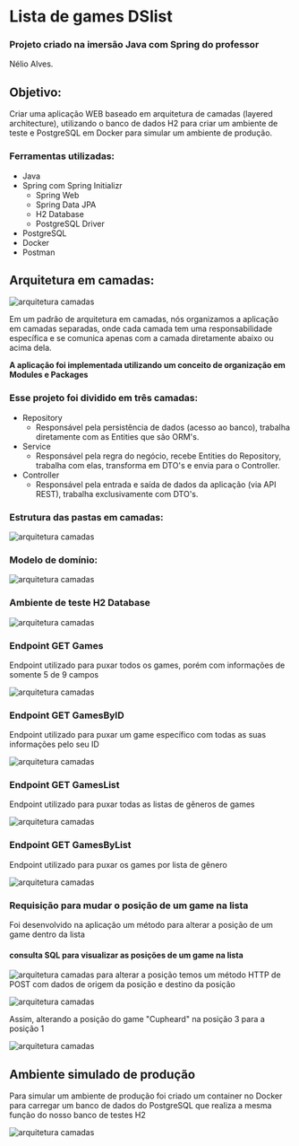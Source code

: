 # Lista de games DSlist

### Projeto criado na imersão Java com Spring do professor
Nélio Alves.

## Objetivo:
Criar uma aplicação WEB baseado em arquitetura de camadas
(layered architecture), utilizando o banco de dados H2 para
criar um ambiente de teste e PostgreSQL em Docker para simular
um ambiente de produção.

### Ferramentas utilizadas:
* Java
* Spring com Spring Initializr
  * Spring Web
  * Spring Data JPA
  * H2 Database
  * PostgreSQL Driver
* PostgreSQL
* Docker
* Postman

## Arquitetura em camadas:

![arquitetura camadas](img/camadas.webp)

Em um padrão de arquitetura em camadas, nós organizamos
a aplicação em camadas separadas, onde cada camada tem
uma responsabilidade específica e se comunica apenas com
a camada diretamente abaixo ou acima dela.

**A aplicação foi implementada utilizando um conceito de organização em Modules e Packages**

### Esse projeto foi dividido em três camadas:
* Repository
  * Responsável pela persistência de dados (acesso ao banco), trabalha diretamente com as Entities que são ORM's.
* Service
  * Responsável pela regra do negócio, recebe Entities do Repository, trabalha com elas, transforma em DTO's e envia para o Controller.
* Controller
  * Responsável pela entrada e saída de dados da aplicação (via API REST), trabalha exclusivamente com DTO's.

### Estrutura das pastas em camadas:

![arquitetura camadas](img/estruturaPastas.png)

### Modelo de domínio:

![arquitetura camadas](img/dslist-model.png)

### Ambiente de teste H2 Database

![arquitetura camadas](img/h2Teste.png)

### Endpoint GET Games
Endpoint utilizado para puxar todos os games, porém
com informações de somente 5 de 9 campos

![arquitetura camadas](img/getGames.png)

### Endpoint GET GamesByID
Endpoint utilizado para puxar um game específico com
todas as suas informações pelo seu ID

![arquitetura camadas](img/gamesById.png)

### Endpoint GET GamesList
Endpoint utilizado para puxar todas as listas de gêneros
de games

![arquitetura camadas](img/gamesList.png)

### Endpoint GET GamesByList
Endpoint utilizado para puxar os games por lista de gênero

![arquitetura camadas](img/gamesByList.png)

### Requisição para mudar o posição de um game na lista
Foi desenvolvido na aplicação um método para alterar a 
posição de um game dentro da lista

#### consulta SQL para visualizar as posições de um game na lista
![arquitetura camadas](img/orgParaTestPosition.png)
para alterar a posição temos um
método HTTP de POST com dados de origem da posição e
destino da posição

![arquitetura camadas](img/requisicaoParaTrocarPosicao.png)

Assim, alterando a posição do game "Cupheard" na posição
3 para a posição 1

![arquitetura camadas](img/positionChanged.png)

## Ambiente simulado de produção
Para simular um ambiente de produção foi criado um container
no Docker para carregar um banco de dados do PostgreSQL que 
realiza a mesma função do nosso banco de testes H2

![arquitetura camadas](img/postgresTeste.png)